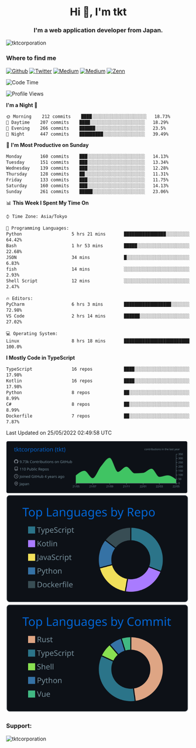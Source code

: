 <h1 align="center">Hi 👋, I'm tkt</h1>
<h3 align="center">I'm a web application developer from Japan.</h3>

<p align="left"> <img src="https://komarev.com/ghpvc/?username=tktcorporation&label=Profile%20views&color=0e75b6&style=flat" alt="tktcorporation" /> </p>

<h3>Where to find me</h3>
<p>
<a href="https://github.com/tktcorporation" target="_blank"><img alt="Github" src="https://img.shields.io/badge/GitHub-%2312100E.svg?&style=for-the-badge&logo=Github&logoColor=white" /></a>
<a href="https://twitter.com/tktcorporation" target="_blank"><img alt="Twitter" src="https://img.shields.io/badge/twitter-%231DA1F2.svg?&style=for-the-badge&logo=twitter&logoColor=white" /></a>
<a href="https://www.linkedin.com/in/tktcorporation" target="_blank"><img alt="Medium" src="https://img.shields.io/badge/linkdin-0a66c2.svg?&style=for-the-badge&logo=linkedin&logoColor=white" /></a>
<a href="https://qiita.com/tktcorporation" target="_blank"><img alt="Medium" src="https://img.shields.io/badge/qiita-55C500.svg?&style=for-the-badge&logo=qiita&logoColor=white" /></a>
<a href="https://zenn.dev/tktcorporation" target="_blank"><img alt="Zenn" src="https://img.shields.io/badge/Zenn-3EA8FF.svg?&style=for-the-badge&logo=Zenn&logoColor=white" /></a>
</p>
  
<!--START_SECTION:waka-->
![Code Time](http://img.shields.io/badge/Code%20Time-272%20hrs%2028%20mins-blue)

![Profile Views](http://img.shields.io/badge/Profile%20Views-0-blue)

**I'm a Night 🦉** 

```text
🌞 Morning    212 commits    ████░░░░░░░░░░░░░░░░░░░░░   18.73% 
🌆 Daytime    207 commits    ████░░░░░░░░░░░░░░░░░░░░░   18.29% 
🌃 Evening    266 commits    ██████░░░░░░░░░░░░░░░░░░░   23.5% 
🌙 Night      447 commits    █████████░░░░░░░░░░░░░░░░   39.49%

```
📅 **I'm Most Productive on Sunday** 

```text
Monday       160 commits    ███░░░░░░░░░░░░░░░░░░░░░░   14.13% 
Tuesday      151 commits    ███░░░░░░░░░░░░░░░░░░░░░░   13.34% 
Wednesday    139 commits    ███░░░░░░░░░░░░░░░░░░░░░░   12.28% 
Thursday     128 commits    ██░░░░░░░░░░░░░░░░░░░░░░░   11.31% 
Friday       133 commits    ███░░░░░░░░░░░░░░░░░░░░░░   11.75% 
Saturday     160 commits    ███░░░░░░░░░░░░░░░░░░░░░░   14.13% 
Sunday       261 commits    █████░░░░░░░░░░░░░░░░░░░░   23.06%

```


📊 **This Week I Spent My Time On** 

```text
⌚︎ Time Zone: Asia/Tokyo

💬 Programming Languages: 
Python                   5 hrs 21 mins       ████████████████░░░░░░░░░   64.42% 
Bash                     1 hr 53 mins        █████░░░░░░░░░░░░░░░░░░░░   22.68% 
JSON                     34 mins             █░░░░░░░░░░░░░░░░░░░░░░░░   6.83% 
fish                     14 mins             ░░░░░░░░░░░░░░░░░░░░░░░░░   2.93% 
Shell Script             12 mins             ░░░░░░░░░░░░░░░░░░░░░░░░░   2.47%

🔥 Editors: 
PyCharm                  6 hrs 3 mins        ██████████████████░░░░░░░   72.98% 
VS Code                  2 hrs 14 mins       ██████░░░░░░░░░░░░░░░░░░░   27.02%

💻 Operating System: 
Linux                    8 hrs 18 mins       █████████████████████████   100.0%

```

**I Mostly Code in TypeScript** 

```text
TypeScript               16 repos            ████░░░░░░░░░░░░░░░░░░░░░   17.98% 
Kotlin                   16 repos            ████░░░░░░░░░░░░░░░░░░░░░   17.98% 
Python                   8 repos             ██░░░░░░░░░░░░░░░░░░░░░░░   8.99% 
C#                       8 repos             ██░░░░░░░░░░░░░░░░░░░░░░░   8.99% 
Dockerfile               7 repos             ██░░░░░░░░░░░░░░░░░░░░░░░   7.87%

```



 Last Updated on 25/05/2022 02:49:58 UTC
<!--END_SECTION:waka-->

[![](https://raw.githubusercontent.com/tktcorporation/tktcorporation/master/profile-summary-card-output/github_dark/0-profile-details.svg)](https://github.com/vn7n24fzkq/github-profile-summary-cards)
[![](https://raw.githubusercontent.com/tktcorporation/tktcorporation/master/profile-summary-card-output/github_dark/1-repos-per-language.svg)](https://github.com/vn7n24fzkq/github-profile-summary-cards) [![](https://raw.githubusercontent.com/tktcorporation/tktcorporation/master/profile-summary-card-output/github_dark/2-most-commit-language.svg)](https://github.com/vn7n24fzkq/github-profile-summary-cards)

<h3 align="left">Support:</h3>
<p><a href="https://www.buymeacoffee.com/tktcorporation"> <img align="left" src="https://cdn.buymeacoffee.com/buttons/v2/default-yellow.png" height="50" width="210" alt="tktcorporation" /></a></p><br><br>
